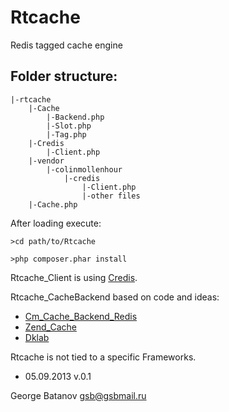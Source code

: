 Rtcache
====

Redis tagged cache engine

Folder structure:
----------------------
	
	|-rtcache
		|-Cache
			|-Backend.php
			|-Slot.php
			|-Tag.php
		|-Credis
			|-Client.php
		|-vendor
			|-colinmollenhour
				|-credis
					|-Client.php
					|-other files
		|-Cache.php

After loading execute:

	>cd path/to/Rtcache

	>php composer.phar install


Rtcache_Client is using [Credis](https://github.com/colinmollenhour/credis).
 
Rtcache_CacheBackend based on code and ideas:
 - [Cm_Cache_Backend_Redis](https://github.com/colinmollenhour/Cm_Cache_Backend_Redis)
 - [Zend_Cache](http://framework.zend.com/manual/1.8/en/zend.cache.html)
 - [Dklab](http://dklab.ru/lib/Dklab_Cache/)


Rtcache is not tied to a specific Frameworks.
 
 - 05.09.2013 v.0.1
 
George Batanov
gsb@gsbmail.ru
